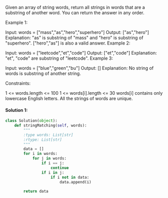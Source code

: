 Given an array of string words, return all strings in words that are a substring of another word. You can return the answer in any order.

 

Example 1:

Input: words = ["mass","as","hero","superhero"]
Output: ["as","hero"]
Explanation: "as" is substring of "mass" and "hero" is substring of "superhero".
["hero","as"] is also a valid answer.
Example 2:

Input: words = ["leetcode","et","code"]
Output: ["et","code"]
Explanation: "et", "code" are substring of "leetcode".
Example 3:

Input: words = ["blue","green","bu"]
Output: []
Explanation: No string of words is substring of another string.
 

Constraints:

1 <= words.length <= 100
1 <= words[i].length <= 30
words[i] contains only lowercase English letters.
All the strings of words are unique.
 

#### Solution 1:
```python
class Solution(object):
    def stringMatching(self, words):
        """
        :type words: List[str]
        :rtype: List[str]
        """
        data = []
        for i in words:
            for j in words:
                if i == j:
                    continue
                if i in j:
                    if i not in data:
                        data.append(i)
        
        return data
```